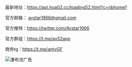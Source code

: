 最新地址：https://api.hoa02.cc/loading52.html?c=nbhome1

官方邮箱： avstar1966@gmail.com

官方推特：https://twitter.com/Avstar1966

官方群组：https://t.me/av52app

商务tg：https://t.me/antvGF


![瀑布流广告](https://github.com/52avapp/woaiav/assets/138754822/887b0249-06d5-4657-8789-b5765ba0b384)

